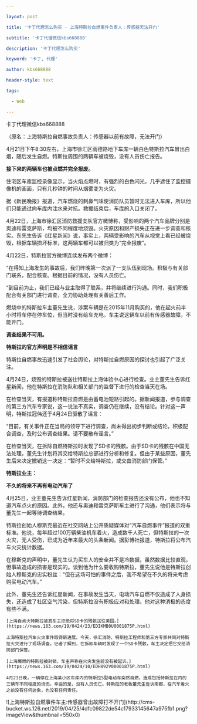 ---
layout: post
title: '卡丁代理怎么购买 - 上海特斯拉自燃事件负责人：传感器无法开门'
subtitle: '卡丁代理微信kbs668888'
description: '卡丁代理怎么购买'
keyword: '卡丁, 代理'
author: kbs668888
header-style: text
tags:
  - Web
---
卡丁代理微信kbs668888

（原名：上海特斯拉自燃事故负责人：传感器以前有故障，无法开门）

4月21日下午8:30左右，上海市徐汇区雨德路地下车库一辆白色特斯拉汽车冒出白烟，随后发生自燃。特斯拉周围的两辆车被烧毁，没有人员伤亡报告。

 **接下来的两辆车也被点燃并完全报废。**

住宅区车库监控录像显示，当火焰点燃时，有强烈的白色闪光，几乎遮住了监控摄像机的画面，只有几秒钟的时间从烟雾变为火灾。

据《新民晚报》报道，汽车燃烧的刺鼻气味使消防队员暂时无法进入车库，所以他们只能通过向车库内注水来对抗。救援结束后，车库的入口关闭了。

4月22日，上海市徐汇区消防救援支队官方微博称，受影响的两个汽车品牌分别是奥迪和雷克萨斯，均被不同程度地烧毁。火灾原因和财产损失正在进一步调查和核实。东先生告诉《红星新闻》说，事实上，两辆受影响的汽车从视觉上看已经被烧毁，根据车辆损坏标准，这两辆车都可以被归类为“完全报废”。

4月22日，特斯拉官方微博连续发布两个微博：

“在得知上海发生的事故后，我们昨晚第一次派了一支队伍到现场。积极与有关部门联系，配合核查。根据目前的情况，没有人员伤亡。

“到目前为止，我们已经与业主取得了联系，并将继续进行沟通。同时，我们积极配合有关部门进行调查，全力协助处理有关善后工作。

燃烧中的特斯拉车主董先生说，涉案车辆是在2015年11月购买的，他在起火前半小时将车停在停车位，但当时没有给车充电。车主说这辆车以前有传感器故障，不能开门。

 **调查结果不可用。**

 **特斯拉的官方声明是不相信谣言**

特斯拉自燃事故迅速引发了社会舆论，对特斯拉自燃原因的探讨也引起了广泛关注。

4月24日，烧毁的特斯拉被送往特斯拉上海体验中心进行检查。业主董先生告诉红星新闻，他在特斯拉在消防队和相关部门的监督下进行的检查当天在场。

在检查当天，有报道称特斯拉自燃是由蓄电池短路引起的。据新闻报道，参与调查的第三方汽车专家说，这一说法不真实，调查仍在继续，没有结论。针对这一声明，特斯拉冠伟还于4月24日驱散了谣言：

“目前，有关事件正在当局的领导下进行调查，尚未得出初步判断或结论。积极配合调查，及时公布调查结果。请不要散布谣言。”

在检查当天，在拆除自燃特斯拉时发现了SD卡的残骸。由于SD卡的残骸在中国无法处理，董先生计划将其交给特斯拉总部进行分析和修复。但由于某些原因，董先生后来决定撤销这一决定：“暂时不交给特斯拉，或交由消防部门保管。”

 **特斯拉业主：**

 **不久的将来不再有电动汽车了**

4月25日，业主董先生告诉红星新闻，消防部门的检查报告还没有公布，他也不知道汽车点火的原因。此外，他还与奥迪和雷克萨斯车主进行了沟通，他们表示将与董先生一起等待调查结果。

特斯拉创始人穆斯克最近在社交网站上公开质疑媒体对“汽车自燃事件”报道的双重标准。他说，每年超过100万辆柴油机车着火，造成数千人死亡，但特斯拉的一次火灾，无人受伤，已成为近年来最大的头条新闻。据彭博社报道，特斯拉将公布汽车火灾统计数据。

在穆斯克的声明中，董先生认为买车人的安全并不是冷数据，虽然数据比较直观，但事故造成的损害是现实的。谈到他为什么要收购特斯拉，董先生说他是特斯拉创始人穆斯克的忠实粉丝：“但在这场可怕的事件之后，我不希望在不久的将来考虑购买电动汽车。”

此外，董先生还告诉红星新闻，在事故发生当天，电动汽车自燃不仅造成了人身损失，还造成了社区空气污染，但特斯拉没有积极应对和处理。他对这种消极的态度有些不满。

    
    
    [上海自点火特斯拉被其车主拒绝将SD卡的残骸送往美国。](https://news.163.com/19/0424/23/EDIKMB0U0001875P.html)
    
    上海特斯拉汽车火灾事件取得新进展。今天，徐汇消防、特斯拉工程师和第三方专家共同对特斯拉火灾进行了现场调查。记者了解到，在拆卸车辆时发现了一个SD卡残骸，车主决定把它交给消防部门保管。
    
    [上海爆燃的特斯拉被封锁，车主声称在火灾发生前没有被起诉。](https://news.163.com/19/0424/10/EDH892V00001875P.html)
    
    4月21日晚，一辆停在上海某小区车库内的特斯拉S型电动车突然自燃，造成包括特斯拉在内的三辆车不同程度的烧伤。幸运的是，没有人员伤亡。特斯拉的老板董先生告诉南都，在汽车着火之前没有任何迹象，也没有任何责任。

![上海特斯拉自燃事件车主:传感器曾出故障打不开门](http://cms-
bucket.ws.126.net/2019/04/25/4dfc09822de54c17933145647a975fb1.png?imageView&thumbnail=550x0)  

  


